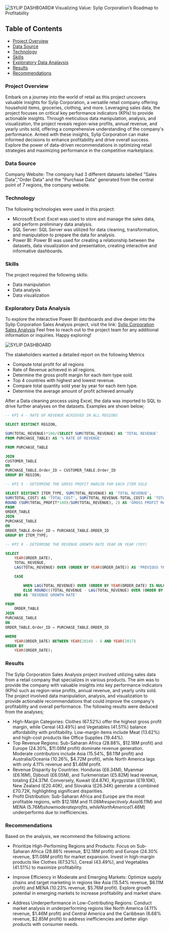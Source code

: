 ![SYLIP DASHBOARD](https://github.com/user-attachments/assets/9088049e-2944-44f9-bab0-cb3dd026ee5c)# Visualizing Value: Sylip Corporation’s Roadmap to Profitability

## Table of Contents
- [Project Overview](#project-overview)
- [Data Source](#data-source)
- [Technology](#technology)
- [Skills](#skills)
- [Exploratory Data Analaysis](#exploratory-data-analysis)
- [Results](#results)
- [Recommendations](#recommendations)

### Project Overview

Embark on a journey into the world of retail as this project uncovers valuable insights for Sylip Corporation, a versatile retail company offering household items, groceries, clothing, and more. Leveraging sales data, the project focuses on critical key performance indicators (KPIs) to provide actionable insights. Through meticulous data manipulation, analysis, and visualization, the project reveals region-wise profits, annual revenue, and yearly units sold, offering a comprehensive understanding of the company's performance. Armed with these insights, Sylip Corporation can make informed decisions to enhance profitability and drive overall success. Explore the power of data-driven recommendations in optimizing retail strategies and maximizing performance in the competitive marketplace.

### Data Source

Company Website: The company had 3 different datasets labelled "Sales Data","Order Data" and the "Purchase Data" generated from the central point of 7 regions, the company website.

### Technology

The following technologies were used in this project:
- Microsoft Excel: Excel was used to store and manage the sales data, and perform preliminary data analysis.
- SQL Server: SQL Server was utilized for data cleaning, transformation, and manipulation to prepare the data for analysis.
- Power BI: Power BI was used for creating a relationship between the datasets, data visualization and presentation, creating interactive and informative dashboards.


### Skills
  
The project required the following skills:
- Data manipulation
- Data analysis
- Data visualization

### Exploratory Data Analysis

To explore the interactive Power BI dashboards and dive deeper into the Sylip Corporation Sales Analysis project, visit the link: [Sylip Corporation Sales Analysis](https://project.novypro.com/qG6C3h)
Feel free to reach out to the project team for any additional information or inquiries. Happy exploring!

![SYLIP DASHBOARD](https://github.com/user-attachments/assets/c6dbc114-842f-407c-92c3-3466eab96a29)


The stakeholders wanted a detailed report on the following Metrics

- Compute total profit for all regions
- Rate of Revenue achieved in all regions.
- Determine the gross profit margin for each item type sold.
- Top 4 countries with highest and lowest revenue.
- Compare total quantity sold year by year for each item type.
- Determine the average amount of profit achieved annually

After a Data cleaning process using Excel, the data was imported to SQL to drive further analyses on the datasets. Examples are shown below;

```sql
-- KPI 4 - RATE OF REVENUE ACHIEVED IN ALL REGIONS

SELECT DISTINCT REGION,

SUM(TOTAL_REVENUE)*100/(SELECT SUM(TOTAL_REVENUE) AS 'TOTAL REVENUE'
FROM PURCHASE_TABLE) AS '% RATE OF REVENUE'

FROM PURCHASE_TABLE

JOIN
CUSTOMER_TABLE
ON
PURCHASE_TABLE.Order_ID = CUSTOMER_TABLE.Order_ID
GROUP BY REGION;
```

```sql
-- KPI 5 - DETERMINE THE GROSS PROFIT MARGIN FOR EACH ITEM SOLD

SELECT DISTINCT ITEM_TYPE, SUM(TOTAL_REVENUE) AS 'TOTAL REVENUE',
SUM(TOTAL_COST) AS 'TOTAL COST', SUM(TOTAL_REVENUE-TOTAL_COST) AS 'TOTAL PROFIT',
ROUND (SUM(TOTAL_PROFIT*100)/SUM(TOTAL_REVENUE), 2) AS 'GROSS PROFIT MARGIN'
FROM
ORDER_TABLE
JOIN
PURCHASE_TABLE
ON
ORDER_TABLE.Order_ID = PURCHASE_TABLE.ORDER_ID
GROUP BY ITEM_TYPE;

```

```sql
-- KPI 8 - DETERMINE THE REVENUE GROWTH RATE YEAR ON YEAR (YOY)

SELECT 
    YEAR(ORDER_DATE),
    TOTAL_REVENUE,
    LAG(TOTAL_REVENUE) OVER (ORDER BY YEAR(ORDER_DATE)) AS 'PREVIOUS YEAR REVENUE',

    CASE 

        WHEN LAG(TOTAL_REVENUE) OVER (ORDER BY YEAR(ORDER_DATE) IS-NULL THEN NULL
        ELSE ROUND(((TOTAL_REVENUE - LAG(TOTAL_REVENUE) OVER (ORDER BY YEAR(ORDER_DATE))) / LAG(TOTAL_REVENUE) OVER (ORDER BY YEAR(ORDER_DATE)) * 100, 2)
    END AS 'REVENUE GROWTH RATE'

FROM 
    ORDER_TABLE
JOIN
PURCHASE_TABLE
ON
ORDER_TABLE.Order_ID = PURCHASE_TABLE.ORDER_ID

WHERE 
    YEAR(ORDER_DATE) BETWEEN YEAR(2010) - 8 AND YEAR(2017)
ORDER BY 
    YEAR(ORDER_DATE);
```



### Results

The Sylip Corporation Sales Analysis project involved utilizing sales data from a retail company that specializes in various products. The aim was to provide the company with valuable insights into key performance indicators (KPIs) such as region-wise profits, annual revenue, and yearly units sold. The project involved data manipulation, analysis, and visualization to provide actionable recommendations that could improve the company's profitability and overall performance. The following results were deduced from the analyses;

- High-Margin Categories: Clothes (67.52%) offer the highest gross profit margin, while Cereal (43.49%) and Vegetables (41.51%) balance affordability with profitability. Low-margin items include Meat (13.62%) and high-cost products like Office Supplies (19.44%).
- Top Revenue Regions: Sub-Saharan Africa (28.88%, $12.18M profit) and Europe (24.30%, $11.08M profit) dominate revenue generation. Moderate contributors include Asia (15.54%, $6.11M profit) and Australia/Oceania (10.26%, $4.72M profit), while North America lags with only 4.11% revenue and $1.46M profit.
- Revenue Disparity by Countries: Honduras (£6.34M), Myanmar (£6.16M), Djibouti (£6.05M), and Turkmenistan (£5.82M) lead revenue, totaling £24.37M. Conversely, Kuwait (£4.87K), Kyrgyzstan (£19.10K), New Zealand (£20.40K), and Slovakia (£26.34K) generate a combined £70.72K, highlighting significant disparities.
- Profit Distribution: Sub-Saharan Africa and Europe are the most profitable regions, with $12.18M and $11.08M respectively. Asia ($6.11M) and MENA ($5.76M) show moderate profits, while North America ($1.46M) underperforms due to inefficiencies.


### Recommendations

Based on the analysis, we recommend the following actions:
- Prioritize High-Performing Regions and Products: Focus on Sub-Saharan Africa (28.88% revenue, $12.18M profit) and Europe (24.30% revenue, $11.08M profit) for market expansion. Invest in high-margin products like Clothes (67.52%), Cereal (43.49%), and Vegetables (41.51%) to maximize profitability.

- Improve Efficiency in Moderate and Emerging Markets: Optimize supply chains and target marketing in regions like Asia (15.54% revenue, $6.11M profit) and MENA (10.23% revenue, $5.76M profit). Explore growth potential in emerging markets to increase profitability and market share.

- Address Underperformance in Low-Contributing Regions: Conduct market analysis in underperforming regions like North America (4.11% revenue, $1.46M profit) and Central America and the Caribbean (6.68% revenue, $2.85M profit) to address inefficiencies and better align products with consumer needs.


